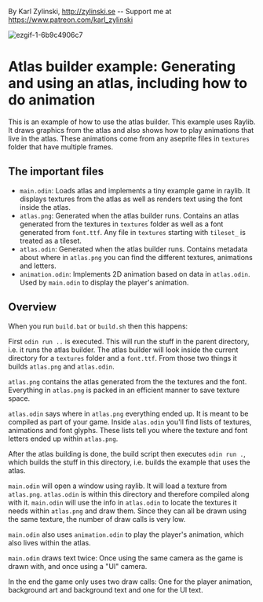 By Karl Zylinski, http://zylinski.se -- Support me at https://www.patreon.com/karl_zylinski

![ezgif-1-6b9c4906c7](https://github.com/user-attachments/assets/34590b88-4970-4dbf-87d6-2a407349cd69)

# Atlas builder example: Generating and using an atlas, including how to do animation

This is an example of how to use the atlas builder. This example uses Raylib. It draws graphics from the atlas and also shows how to play animations that live in the atlas. These animations come from any aseprite files in `textures` folder that have multiple frames.

## The important files

- `main.odin`: Loads atlas and implements a tiny example game in raylib. It displays textures from the atlas as well as renders text using the font inside the atlas.
- `atlas.png`: Generated when the atlas builder runs. Contains an atlas generated from the textures in `textures` folder as well as a font generated from `font.ttf`. Any file in `textures` starting with `tileset_` is treated as a tileset.
- `atlas.odin`: Generated when the atlas builder runs. Contains metadata about where in `atlas.png` you can find the different textures, animations and letters.
- `animation.odin`: Implements 2D animation based on data in `atlas.odin`. Used by `main.odin` to display the player's animation.

## Overview

When you run `build.bat` or `build.sh` then this happens:

First `odin run ..` is executed. This will run the stuff in the parent directory, i.e. it runs the atlas builder. The atlas builder will look inside the current directory for a `textures` folder and a `font.ttf`. From those two things it builds `atlas.png` and `atlas.odin`.

`atlas.png` contains the atlas generated from the the textures and the font. Everything in `atlas.png` is packed in an efficient manner to save texture space.

`atlas.odin` says where in `atlas.png` everything ended up. It is meant to be compiled as part of your game. Inside `alas.odin` you'll find lists of textures, animations and font glyphs. These lists tell you where the texture and font letters ended up within `atlas.png`.

After the atlas building is done, the build script then executes `odin run .`, which builds the stuff in this directory, i.e. builds the example that uses the atlas.

`main.odin` will open a window using raylib. It will load a texture from `atlas.png`. `atlas.odin` is within this directory and therefore compiled along with it. `main.odin` will use the info in `atlas.odin` to locate the textures it needs within `atlas.png` and draw them. Since they can all be drawn using the same texture, the number of draw calls is very low.

`main.odin` also uses `animation.odin` to play the player's animation, which also lives within the atlas.

`main.odin` draws text twice: Once using the same camera as the game is drawn with, and once using a "UI" camera.

In the end the game only uses two draw calls: One for the player animation, background art and background text and one for the UI text.
